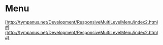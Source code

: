 # Menu

[http://tympanus.net/Development/ResponsiveMultiLevelMenu/index2.html#](http://tympanus.net/Development/ResponsiveMultiLevelMenu/index2.html#)

